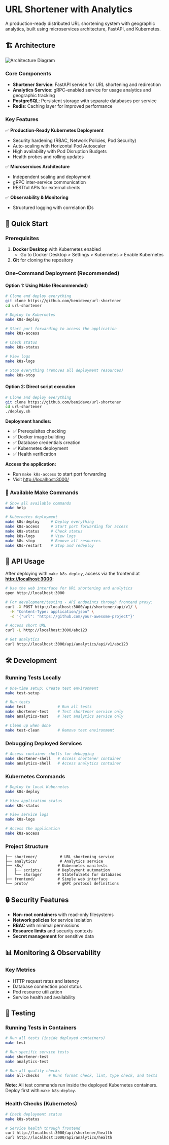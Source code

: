 # URL Shortener with Analytics

A production-ready distributed URL shortening system with geographic analytics, built using microservices architecture, FastAPI, and Kubernetes.

## 🏗️ Architecture

![Architecture Diagram](architecture.png)

### Core Components

- **Shortener Service**: FastAPI service for URL shortening and redirection
- **Analytics Service**: gRPC-enabled service for usage analytics and geographic tracking
- **PostgreSQL**: Persistent storage with separate databases per service
- **Redis**: Caching layer for improved performance

### Key Features

✅ **Production-Ready Kubernetes Deployment**

- Security hardening (RBAC, Network Policies, Pod Security)
- Auto-scaling with Horizontal Pod Autoscaler
- High availability with Pod Disruption Budgets
- Health probes and rolling updates

✅ **Microservices Architecture**

- Independent scaling and deployment
- gRPC inter-service communication
- RESTful APIs for external clients

✅ **Observability & Monitoring**

- Structured logging with correlation IDs

## 🚀 Quick Start

### Prerequisites

1. **Docker Desktop** with Kubernetes enabled
   - Go to Docker Desktop > Settings > Kubernetes > Enable Kubernetes
2. **Git** for cloning the repository

### One-Command Deployment (Recommended)

#### Option 1: Using Make (Recommended)

```bash
# Clone and deploy everything
git clone https://github.com/benidevo/url-shortener
cd url-shortener

# Deploy to Kubernetes
make k8s-deploy

# Start port forwarding to access the application
make k8s-access

# Check status
make k8s-status

# View logs
make k8s-logs

# Stop everything (removes all deployment resources)
make k8s-stop
```

#### Option 2: Direct script execution

```bash
# Clone and deploy everything
git clone https://github.com/benidevo/url-shortener
cd url-shortener
./deploy.sh
```

**Deployment handles:**

- ✅ Prerequisites checking
- ✅ Docker image building
- ✅ Database credentials creation
- ✅ Kubernetes deployment
- ✅ Health verification

**Access the application:**

- Run `make k8s-access` to start port forwarding
- Visit <http://localhost:3000/>

### 🎯 Available Make Commands

```bash
# Show all available commands
make help

# Kubernetes deployment
make k8s-deploy     # Deploy everything
make k8s-access     # Start port forwarding for access
make k8s-status     # Check status
make k8s-logs       # View logs
make k8s-stop       # Remove all resources
make k8s-restart    # Stop and redeploy
```

## 📡 API Usage

After deploying with `make k8s-deploy`, access via the frontend at **<http://localhost:3000>**:

```bash
# Use the web interface for URL shortening and analytics
open http://localhost:3000

# For development/testing - API endpoints through frontend proxy:
curl -X POST http://localhost:3000/api/shortener/api/v1/ \
  -H "Content-Type: application/json" \
  -d '{"url": "https://github.com/your-awesome-project"}'

# Access short URL
curl -L http://localhost:3000/abc123

# Get analytics
curl http://localhost:3000/api/analytics/api/v1/abc123
```

## 🛠️ Development

### Running Tests Locally

```bash
# One-time setup: Create test environment
make test-setup

# Run tests
make test              # Run all tests
make shortener-test    # Test shortener service only
make analytics-test    # Test analytics service only

# Clean up when done
make test-clean        # Remove test environment
```

### Debugging Deployed Services

```bash
# Access container shells for debugging
make shortener-shell   # Access shortener container
make analytics-shell   # Access analytics container
```

### Kubernetes Commands

```bash
# Deploy to local Kubernetes
make k8s-deploy

# View application status
make k8s-status

# View service logs
make k8s-logs

# Access the application
make k8s-access
```

### Project Structure

```plaintext
├── shortener/          # URL shortening service
├── analytics/          # Analytics service
├── k8s/               # Kubernetes manifests
│   ├── scripts/       # Deployment automation
│   └── storage/       # StatefulSets for databases
├── frontend/          # Simple web interface
└── proto/             # gRPC protocol definitions
```

## 🔒 Security Features

- **Non-root containers** with read-only filesystems
- **Network policies** for service isolation
- **RBAC** with minimal permissions
- **Resource limits** and security contexts
- **Secret management** for sensitive data

## 📊 Monitoring & Observability

### Key Metrics

- HTTP request rates and latency
- Database connection pool status
- Pod resource utilization
- Service health and availability

## 🧪 Testing

### Running Tests in Containers

```bash
# Run all tests (inside deployed containers)
make test

# Run specific service tests
make shortener-test
make analytics-test

# Run all quality checks
make all-checks    # Runs format check, lint, type check, and tests
```

**Note:** All test commands run inside the deployed Kubernetes containers. Deploy first with `make k8s-deploy`.

### Health Checks (Kubernetes)

```bash
# Check deployment status
make k8s-status

# Service health through frontend
curl http://localhost:3000/api/shortener/health
curl http://localhost:3000/api/analytics/health
```
